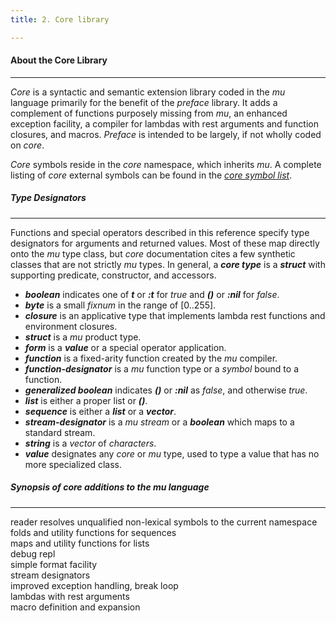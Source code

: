 ```yaml
---
title: 2. Core library

---
```


#### **About the Core Library**

------

*Core* is a syntactic and semantic extension library coded in  the *mu* language primarily for the benefit of the *preface* library. It adds a complement of functions purposely missing from *mu*, an enhanced exception facility, a compiler for lambdas with rest arguments and function closures, and macros. *Preface* is intended to be largely, if not wholly coded on *core*.

*Core* symbols reside in the *core* namespace, which inherits *mu*. A complete listing of *core* external symbols can be found in the [*core symbol list*](2-13core-symbols.html).

##### Type Designators

<hr>

Functions and special operators described in this reference specify type designators for arguments and returned values. Most of these map directly onto the *mu* type class, but *core* documentation cites a few synthetic classes that are not strictly *mu* types. In general, a ***core type*** is a ***struct*** with supporting predicate, constructor, and accessors.

- ***boolean*** indicates one of ***t***  or ***:t*** for *true* and ***()*** or ***:nil*** for  *false*. 
- ***byte*** is a small *fixnum* in the range of [0..255].
- ***closure*** is an applicative type that implements lambda rest functions and environment closures.
- ***struct*** is a *mu* product type.
- ***form*** is a ***value*** or a special operator application.
- ***function*** is a fixed-arity function created by the *mu* compiler.
- ***function-designator*** is a *mu* function type or a *symbol* bound to a function.
- ***generalized boolean*** indicates ***()*** or ***:nil*** as *false*, and otherwise *true*.
- ***list*** is either a proper list or ***()***.
- ***sequence*** is either a ***list*** or a ***vector***.
- ***stream-designator*** is a  *mu*  *stream* or a ***boolean*** which maps to a standard stream.
- ***string*** is a *vector* of *characters*.
- ***value*** designates any *core* or *mu* type, used to type a value that has no more specialized class.

##### Synopsis of *core* additions to the *mu* language

<hr>

<div class="list">
reader resolves unqualified non-lexical symbols to the current namespace</br>
folds and utility functions for sequences</br>
maps and utility functions for lists</br>
debug repl</br>
simple format facility</br>
stream designators</br>
improved exception handling, break loop</br>
lambdas with rest arguments</br>
macro definition and expansion</br
file loader and compiler</br>
</div>
